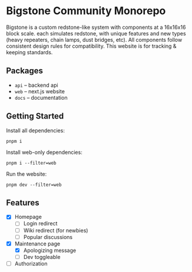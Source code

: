 # Bigstone Community Monorepo

Bigstone is a custom redstone-like system with components at a 16x16x16 block scale. each simulates redstone, with unique features and new types (heavy repeaters, chain lamps, dust bridges, etc). All components follow consistent design rules for compatibility. This website is for tracking & keeping standards.

## Packages

- `api` – backend api
- `web` – next.js website
- `docs` – documentation

## Getting Started

Install all dependencies:
```
pnpm i
```

Install web-only dependencies:
```
pnpm i --filter=web
```

Run the website:
```
pnpm dev --filter=web
```

## Features

- [x] Homepage
  - [ ] Login redirect
  - [ ] Wiki redirect (for newbies)
  - [ ] Popular discussions
- [x] Maintenance page
  - [x] Apologizing message
  - [ ] Dev toggleable
- [ ] Authorization
